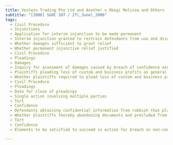 ```yaml
---
title: Vestwin Trading Pte Ltd and Another v Obegi Melissa and Others 
subtitle: "[2006] SGHC 107 / 27\_June\_2006"
tags:
  - Civil Procedure
  - Injunctions
  - Application for interim injunction to be made permanent
  - Interim injunction granted to restrain defendants from use and disclosure of confidential documents and information
  - Whether damages sufficient to grant relief
  - Whether permanent injunctive relief justified
  - Civil Procedure
  - Pleadings
  - Damages
  - Inquiry for assesment of damages caused by breach of confidence and/or conversion of property
  - Plaintiffs pleading loss of custom and business profits as general damages
  - Whether plaintiffs required to plead loss of custom and business profit as special damages before inquiry can be ordered
  - Civil Procedure
  - Pleadings
  - Date for close of pleadings
  - Single action involving multiple parties
  - Tort
  - Confidence
  - Defendants obtaining confidential information from rubbish that plaintiffs placed out for collection
  - Whether plaintiffs thereby abandoning documents and precluded from asserting property rights in such documents
  - Tort
  - Confidence
  - Elements to be satisfied to succeed in action for breach in non-contract cases

---
```


